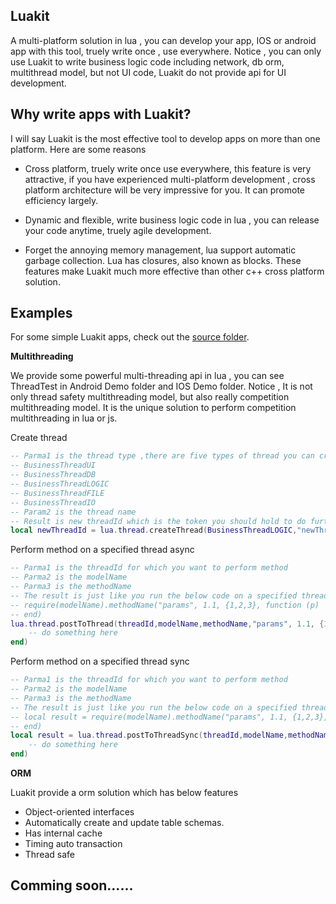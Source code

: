 Luakit
-----------------------------

A multi-platform solution in lua , you can develop your app, IOS or android app with this tool, truely  write once , use everywhere. Notice , you can only use Luakit to write business logic code including network, db orm,  multithread model, but not UI code, Luakit do not provide api for UI development.

Why write apps with Luakit?
-----------------------------

I will say Luakit is the most effective tool to develop apps on more than one platform. Here are some reasons

* Cross platform, truely write once use everywhere, this feature is very attractive, if you have experienced multi-platform development , cross platform architecture will be very impressive for you. It can promote efficiency largely.

* Dynamic and flexible, write business logic code in lua , you can release your code anytime, truely agile development.

* Forget the annoying memory management, lua support automatic garbage collection. Lua has closures, also known as blocks. These features make Luakit much more effective than other c++ cross platform solution.

Examples
-----------------------------

For some simple Luakit apps, check out the [source folder](https://github.com/williamwen1986/Luakit/tree/master/LuaKitProject).

**Multithreading**

We provide some powerful multi-threading api in lua , you can see ThreadTest in Android Demo folder and IOS Demo folder. Notice , It is not only thread safety multithreading model, but also really competition multithreading model. It is the unique solution to perform competition multithreading in lua or js.

Create thread
```lua
-- Parma1 is the thread type ,there are five types of thread you can create.
-- BusinessThreadUI
-- BusinessThreadDB
-- BusinessThreadLOGIC
-- BusinessThreadFILE
-- BusinessThreadIO
-- Param2 is the thread name
-- Result is new threadId which is the token you should hold to do further action
local newThreadId = lua.thread.createThread(BusinessThreadLOGIC,"newThread")
```

Perform method on a specified thread async
```lua
-- Parma1 is the threadId for which you want to perform method
-- Parma2 is the modelName
-- Parma3 is the methodName
-- The result is just like you run the below code on a specified thread async
-- require(modelName).methodName("params", 1.1, {1,2,3}, function (p)
-- end)
lua.thread.postToThread(threadId,modelName,methodName,"params", 1.1, {1,2,3}, function (p)
	-- do something here
end)
```

Perform method on a specified thread sync
```lua
-- Parma1 is the threadId for which you want to perform method
-- Parma2 is the modelName
-- Parma3 is the methodName
-- The result is just like you run the below code on a specified thread sync
-- local result = require(modelName).methodName("params", 1.1, {1,2,3}, function (p)
-- end)
local result = lua.thread.postToThreadSync(threadId,modelName,methodName,"params", 1.1, {1,2,3}, function (p)
	-- do something here
end)
```

**ORM**

Luakit provide a orm solution which has below features

* Object-oriented interfaces
* Automatically create and update table schemas.
* Has internal cache
* Timing auto transaction
* Thread safe

Comming soon......
-----------------------------
